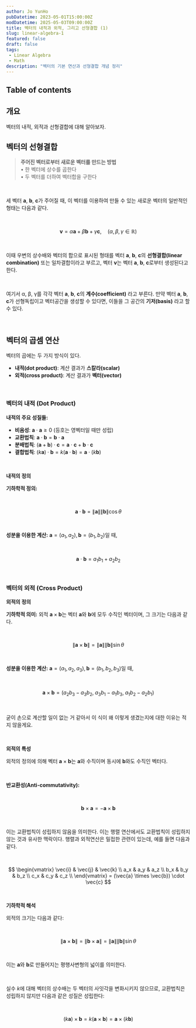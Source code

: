 ```yaml
---
author: Jo YunHo
pubDatetime: 2023-05-01T15:00:00Z
modDatetime: 2025-05-03T09:00:00Z
title: 벡터의 내적과 외적, 그리고 선형결합 (1)
slug: linear-algebra-1
featured: false
draft: false
tags:
 - Linear Algebra
 - Math
description: "벡터의 기본 연산과 선형결합 개념 정리"
---
```


## Table of contents

## 개요

벡터의 내적, 외적과 선형결합에 대해 알아보자.

## 벡터의 선형결합

> **주어진 벡터로부터 새로운 벡터를 만드는 방법**<br>
> • 한 벡터에 상수를 곱한다<br>
> • 두 벡터를 더하여 벡터합을 구한다

<br>

세 벡터 **a**, **b**, **c**가 주어질 때, 이 벡터를 이용하여 만들 수 있는 새로운 벡터의 일반적인 형태는 다음과 같다.

<br>

$$
\mathbf{v} = \alpha \mathbf{a} + \beta \mathbf{b} +  \gamma \mathbf{c}, \quad (\alpha, \beta, \gamma \in \mathbb{R})
$$

<br>

이때 우변의 상수배와 벡터의 합으로 표시된 형태를 벡터 **a**, **b**, **c**의 **선형결합(linear combination)** 또는 일차결합이라고 부르고, 벡터 **v**는 벡터 **a**, **b**, **c**로부터 생성된다고 한다.

<br>

여기서 α, β, γ를 각각 벡터 **a**, **b**, **c**의 **계수(coefficient)** 라고 부른다. 만약 벡터 **a**, **b**, **c**가 선형독립이고 벡터공간을 생성할 수 있다면, 이들을 그 공간의 **기저(basis)** 라고 할 수 있다.

<br>

## 벡터의 곱셈 연산

벡터의 곱에는 두 가지 방식이 있다.

- **내적(dot product)**: 계산 결과가 **스칼라(scalar)** 
- **외적(cross product)**: 계산 결과가 **벡터(vector)**

<br>

### 벡터의 내적 (Dot Product)

**내적의 주요 성질들:**

- **비음성**: $\mathbf{a} \cdot \mathbf{a} \geq 0$ (등호는 영벡터일 때만 성립)
- **교환법칙**: $\mathbf{a} \cdot \mathbf{b} = \mathbf{b} \cdot \mathbf{a}$
- **분배법칙**: $(\mathbf{a} + \mathbf{b}) \cdot \mathbf{c} = \mathbf{a} \cdot \mathbf{c} + \mathbf{b} \cdot \mathbf{c}$
- **결합법칙**: $(k\mathbf{a}) \cdot \mathbf{b} = k(\mathbf{a} \cdot \mathbf{b}) = \mathbf{a} \cdot (k\mathbf{b})$

<br>

**내적의 정의**

**기하학적 정의:**

<br>

$$\mathbf{a} \cdot \mathbf{b} = \|\mathbf{a}\| \|\mathbf{b}\| \cos \theta$$

<br>

**성분을 이용한 계산:**
$\mathbf{a} = (a_1, a_2), \mathbf{b} = (b_1, b_2)$일 때,

<br>

$$\mathbf{a} \cdot \mathbf{b} = a_1 b_1 + a_2 b_2$$

<br>

### 벡터의 외적 (Cross Product)

**외적의 정의**

**기하학적 의미:**
외적 $\mathbf{a} \times \mathbf{b}$는 벡터 **a**와 **b**에 모두 수직인 벡터이며, 그 크기는 다음과 같다.

<br>

$$
\|\mathbf{a} \times \mathbf{b}\| = \|\mathbf{a}\| \|\mathbf{b}\| \sin \theta
$$

<br>

**성분을 이용한 계산:**
$\mathbf{a} = (a_1, a_2, a_3), \mathbf{b} = (b_1, b_2, b_3)$일 때,

<br>

$$\mathbf{a} \times \mathbf{b} = (a_2 b_3 - a_3 b_2, \; a_3 b_1 - a_1 b_3, \; a_1 b_2 - a_2 b_1)$$

<br>

굳이 손으로 계산할 일이 없는 거 같아서 이 식이 왜 이렇게 생겼는지에 대한 이유는 적지 않을게요.

<br>

**외적의 특성**

외적의 정의에 의해 벡터 $\mathbf{a} \times \mathbf{b}$는 **a**와 수직이며 동시에 **b**와도 수직인 벡터다.

<br>

**반교환성(Anti-commutativity):**

<br>

$$\mathbf{b} \times \mathbf{a} = -\mathbf{a} \times \mathbf{b}$$

<br>

이는 교환법칙이 성립하지 않음을 의미한다. 이는 행렬 연산에서도 교환법칙이 성립하지 않는 것과 유사한 맥락이다. 행렬과 외적연산은 밀접한 관련이 있는데, 예를 들면 다음과 같다.

<br>

$$
\begin{vmatrix}
\vec{i} & \vec{j} & \vec{k} \\
a_x & a_y & a_z \\
b_x & b_y & b_z \\
c_x & c_y & c_z \\
\end{vmatrix}
= (\vec{a} \times \vec{b}) \cdot \vec{c}
$$

<br>

**기하학적 해석**

외적의 크기는 다음과 같다:

<br>

$$
\|\mathbf{a} \times \mathbf{b}\| = \|\mathbf{b} \times \mathbf{a}\| = \|\mathbf{a}\| \|\mathbf{b}\| \sin \theta
$$

<br>

이는 **a**와 **b**로 만들어지는 평행사변형의 넓이를 의미한다. 

<br>

실수 $k$에 대해 벡터의 상수배는 두 벡터의 사잇각을 변화시키지 않으므로, 교환법칙은 성립하지 않지만 다음과 같은 성질은 성립한다:

<br>

$$
(k\mathbf{a}) \times \mathbf{b} = k(\mathbf{a} \times \mathbf{b}) = \mathbf{a} \times (k\mathbf{b})
$$